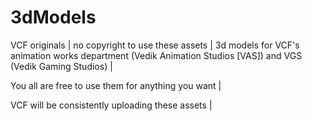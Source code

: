 # 3dModels

VCF originals |
no copyright to use these assets |
3d models for VCF's animation works department (Vedik Animation Studios [VAS]) and VGS (Vedik Gaming Studios) |

You all are free to use them for anything you want |

VCF will be consistently uploading these assets |

